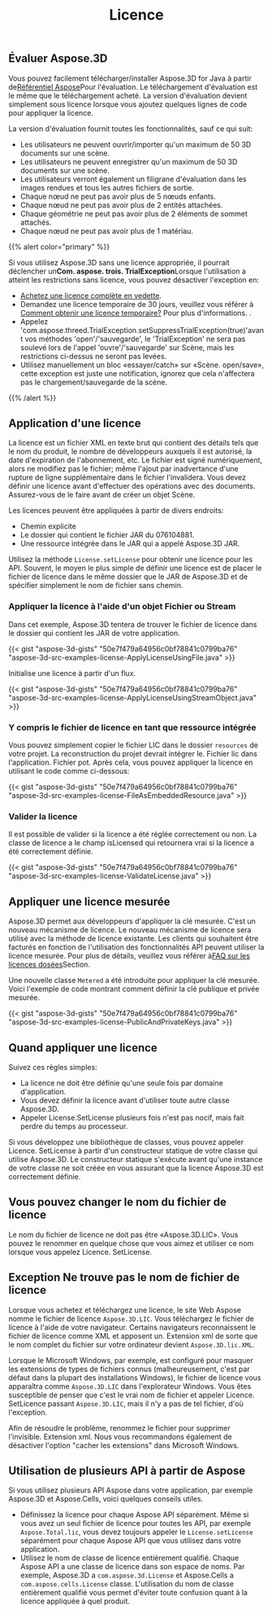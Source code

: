 ﻿---
title: Licence
type: docs
weight: 60
url: /fr/java/licensing/
description: Vous pouvez facilement télécharger/installer Aspose.3D for Java à partir du dépôt Aspose pour l'évaluation. Le téléchargement d'évaluation est le même que le téléchargement acheté. La version d'évaluation devient simplement sous licence lorsque vous ajoutez quelques lignes de code pour appliquer la licence.
---
## **Évaluer Aspose.3D**
Vous pouvez facilement télécharger/installer Aspose.3D for Java à partir de[Référentiel Aspose](http://repository.aspose.com/repo/com/aspose/aspose-3d/)Pour l'évaluation. Le téléchargement d'évaluation est le même que le téléchargement acheté. La version d'évaluation devient simplement sous licence lorsque vous ajoutez quelques lignes de code pour appliquer la licence.

La version d'évaluation fournit toutes les fonctionnalités, sauf ce qui suit:

- Les utilisateurs ne peuvent ouvrir/importer qu'un maximum de 50 3D documents sur une scène.
- Les utilisateurs ne peuvent enregistrer qu'un maximum de 50 3D documents sur une scène.
- Les utilisateurs verront également un filigrane d'évaluation dans les images rendues et tous les autres fichiers de sortie.
- Chaque nœud ne peut pas avoir plus de 5 nœuds enfants.
- Chaque nœud ne peut pas avoir plus de 2 entités attachées.
- Chaque géométrie ne peut pas avoir plus de 2 éléments de sommet attachés.
- Chaque nœud ne peut pas avoir plus de 1 matériau.

{{% alert color="primary" %}} 

Si vous utilisez Aspose.3D sans une licence appropriée, il pourrait déclencher un**Com. aspose. trois. TrialException**Lorsque l'utilisation a atteint les restrictions sans licence, vous pouvez désactiver l'exception en:

* [Achetez une licence complète en vedette](https://purchase.aspose.com/buy).
* Demandez une licence temporaire de 30 jours, veuillez vous référer à [Comment obtenir une licence temporaire?](https://purchase.aspose.com/temporary-license) Pour plus d'informations.
.
* Appelez 'com.aspose.threed.TrialException.setSuppressTrialException(true)'avant vos méthodes 'open'/'sauvegarde', le 'TrialException' ne sera pas soulevé lors de l'appel 'ouvre'/'sauvegarde' sur Scène, mais les restrictions ci-dessus ne seront pas levées.
* Utilisez manuellement un bloc «essayer/catch» sur «Scène. open/save», cette exception est juste une notification, ignorez que cela n'affectera pas le chargement/sauvegarde de la scène.

{{% /alert %}} 
## **Application d'une licence**
La licence est un fichier XML en texte brut qui contient des détails tels que le nom du produit, le nombre de développeurs auxquels il est autorisé, la date d'expiration de l'abonnement, etc. Le fichier est signé numériquement, alors ne modifiez pas le fichier; même l'ajout par inadvertance d'une rupture de ligne supplémentaire dans le fichier l'invalidera. Vous devez définir une licence avant d'effectuer des opérations avec des documents. Assurez-vous de le faire avant de créer un objet Scène.

Les licences peuvent être appliquées à partir de divers endroits:

- Chemin explicite
- Le dossier qui contient le fichier JAR du 076104881.
- Une ressource intégrée dans le JAR qui a appelé Aspose.3D JAR.

Utilisez la méthode `License.setLicense` pour obtenir une licence pour les API. Souvent, le moyen le plus simple de définir une licence est de placer le fichier de licence dans le même dossier que le JAR de Aspose.3D et de spécifier simplement le nom de fichier sans chemin.
### **Appliquer la licence à l'aide d'un objet Fichier ou Stream**
Dans cet exemple, Aspose.3D tentera de trouver le fichier de licence dans le dossier qui contient les JAR de votre application.

{{< gist "aspose-3d-gists" "50e7f479a64956c0bf78841c0799ba76" "aspose-3d-src-examples-license-ApplyLicenseUsingFile.java" >}}

Initialise une licence à partir d'un flux.

{{< gist "aspose-3d-gists" "50e7f479a64956c0bf78841c0799ba76" "aspose-3d-src-examples-license-ApplyLicenseUsingStreamObject.java" >}}
### **Y compris le fichier de licence en tant que ressource intégrée**
Vous pouvez simplement copier le fichier LIC dans le dossier `resources` de votre projet. La reconstruction du projet devrait intégrer le. Fichier lic dans l'application. Fichier pot. Après cela, vous pouvez appliquer la licence en utilisant le code comme ci-dessous:

{{< gist "aspose-3d-gists" "50e7f479a64956c0bf78841c0799ba76" "aspose-3d-src-examples-license-FileAsEmbeddedResource.java" >}}
### **Valider la licence**
Il est possible de valider si la licence a été réglée correctement ou non. La classe de licence a le champ isLicensed qui retournera vrai si la licence a été correctement définie.

{{< gist "aspose-3d-gists" "50e7f479a64956c0bf78841c0799ba76" "aspose-3d-src-examples-license-ValidateLicense.java" >}}
## **Appliquer une licence mesurée**
Aspose.3D permet aux développeurs d'appliquer la clé mesurée. C'est un nouveau mécanisme de licence. Le nouveau mécanisme de licence sera utilisé avec la méthode de licence existante. Les clients qui souhaitent être facturés en fonction de l'utilisation des fonctionnalités API peuvent utiliser la licence mesurée. Pour plus de détails, veuillez vous référer à[FAQ sur les licences dosées](https://purchase.aspose.com/faqs/licensing/metered)Section.

Une nouvelle classe `Metered` a été introduite pour appliquer la clé mesurée. Voici l'exemple de code montrant comment définir la clé publique et privée mesurée.

{{< gist "aspose-3d-gists" "50e7f479a64956c0bf78841c0799ba76" "aspose-3d-src-examples-license-PublicAndPrivateKeys.java" >}}
## **Quand appliquer une licence**
Suivez ces règles simples:

- La licence ne doit être définie qu'une seule fois par domaine d'application.
- Vous devez définir la licence avant d'utiliser toute autre classe Aspose.3D.
- Appeler License.SetLicense plusieurs fois n'est pas nocif, mais fait perdre du temps au processeur.

Si vous développez une bibliothèque de classes, vous pouvez appeler Licence. SetLicense à partir d'un constructeur statique de votre classe qui utilise Aspose.3D. Le constructeur statique s'exécute avant qu'une instance de votre classe ne soit créée en vous assurant que la licence Aspose.3D est correctement définie.
## **Vous pouvez changer le nom du fichier de licence**
Le nom du fichier de licence ne doit pas être «Aspose.3D.LIC». Vous pouvez le renommer en quelque chose que vous aimez et utiliser ce nom lorsque vous appelez Licence. SetLicense.
## **Exception Ne trouve pas le nom de fichier de licence**
Lorsque vous achetez et téléchargez une licence, le site Web Aspose nomme le fichier de licence `Aspose.3D.LIC`. Vous téléchargez le fichier de licence à l'aide de votre navigateur. Certains navigateurs reconnaissent le fichier de licence comme XML et apposent un. Extension xml de sorte que le nom complet du fichier sur votre ordinateur devient `Aspose.3D.lic.XML`.

Lorsque le Microsoft Windows, par exemple, est configuré pour masquer les extensions de types de fichiers connus (malheureusement, c'est par défaut dans la plupart des installations Windows), le fichier de licence vous apparaîtra comme `Aspose.3D.LIC` dans l'explorateur Windows. Vous êtes susceptible de penser que c'est le vrai nom de fichier et appeler Licence. SetLicence passant `Aspose.3D.LIC`, mais il n'y a pas de tel fichier, d'où l'exception.

Afin de résoudre le problème, renommez le fichier pour supprimer l'invisible. Extension xml. Nous vous recommandons également de désactiver l'option "cacher les extensions" dans Microsoft Windows.

## **Utilisation de plusieurs API à partir de Aspose**
Si vous utilisez plusieurs API Aspose dans votre application, par exemple Aspose.3D et Aspose.Cells, voici quelques conseils utiles.

- Définissez la licence pour chaque Aspose API séparément. Même si vous avez un seul fichier de licence pour toutes les API, par exemple `Aspose.Total.lic`, vous devez toujours appeler le `License.setLicense` séparément pour chaque Aspose API que vous utilisez dans votre application.
- Utilisez le nom de classe de licence entièrement qualifié. Chaque Aspose API a une classe de licence dans son espace de noms. Par exemple, Aspose.3D a `com.aspose.3d.License` et Aspose.Cells a `com.aspose.cells.License` classe. L'utilisation du nom de classe entièrement qualifié vous permet d'éviter toute confusion quant à la licence appliquée à quel produit.
